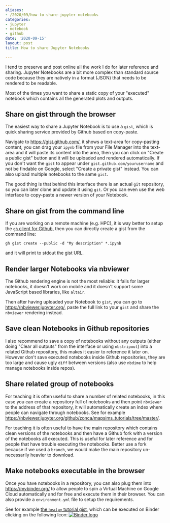 ```yaml
---
aliases:
- /2020/09/how-to-share-jupyter-notebooks
categories:
- jupyter
- notebook
- github
date: '2020-09-15'
layout: post
title: How to share Jupyter Notebooks

---
```


I tend to preserve and post online all the work I do for later reference and sharing.
Jupyter Notebooks are a bit more complex than standard source code because they
are natively in a format (JSON) that needs to be rendered to be readable.

Most of the times you want to share a static copy of your "executed" notebook which contains
all the generated plots and outputs.

## Share on gist through the browser

The easiest way to share a Jupyter Notebook is to use a `gist`, which is
quick sharing service provided by Github based on copy-paste.

Navigate to <https://gist.github.com/>, it shows a text-area for copy-pasting
content, you can drag your `ipynb` file from your File Manager into the text-area
and it will paste its content into the area, then you can click on
"Create a public gist" button and it will be uploaded and rendered automatically.
If you don't want the `gist` to appear under `gist.github.com/yourusername` and
not be findable on Google, select "Create a private gist" instead.
You can also upload multiple notebooks to the same `gist`.

The good thing is that behind this interface there is an actual `git` repository,
so you can later clone and update it using `git`. Or you can even
use the web interface to copy-paste a newer version of your Notebook.

## Share on gist from the command line

If you are working on a remote machine (e.g. HPC), it is way better to setup the [`gh`
client for Github](https://cli.github.com/), then you can directly create a gist from the command line:

    gh gist create --public -d "My description" *.ipynb

and it will print to stdout the gist URL.

## Render larger Notebooks via nbviewer

The Github rendering engine is not the most reliable: it fails for larger notebooks,
it doesn't work on mobile and it doesn't support some JavaScript based libraries, like `altair`.

Then after having uploaded your Notebook to `gist`, you can go to <https://nbviewer.jupyter.org/>,
paste the full link to your `gist` and share the `nbviewer` rendering instead.

## Save clean Notebooks in Github repositories

I also recommend to save a copy of notebooks without any outputs (either doing "Clear all outputs" from
the interface or using `nbstripout`) into a related Github repository, this makes it easier to reference
it later on. However don't save executed notebooks inside Github repositories, they are too large
and cause ugly `diff` between versions (also use `nbdime` to help manage notebooks inside repos).

## Share related group of notebooks

For teaching it is often useful to share a number of related notebooks, in this case you can
create a repository full of notebooks and then point `nbviewer` to the address of that repository,
it will automatically create an index where people can navigate through notebooks.
See for example <https://nbviewer.jupyter.org/github/zonca/mapsims_tutorials/tree/master/>.

For teaching it is often useful to have the main repository which contains clean versions of the
notebooks and then have a Github fork with a version of the notebooks all executed. This is useful
for later reference and for people that have trouble executing the notebooks. Better use a fork
because if we used a `branch`, we would make the main repository un-necessarily heavier to download.

## Make notebooks executable in the browser

Once you have notebooks in a repository, you can also plug them into <https://mybinder.org/> to allow
people to spin a Virtual Machine on Google Cloud automatically and for free and execute them
in their browser. You can also provide a `environment.yml` file to setup the requirements.

See for example [the `healpy` tutorial gist](https://gist.github.com/zonca/9c114608e0903a3b8ea0bfe41c96f255),
which can be executed on Binder clicking on the following Icon: [![Binder logo](https://mybinder.org/badge_logo.svg)](https://mybinder.org/v2/gist/zonca/9c114608e0903a3b8ea0bfe41c96f255/master)
